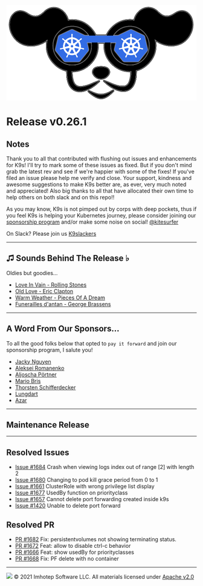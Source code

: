 <img src="https://raw.githubusercontent.com/derailed/k9s/master/assets/k9s.png" align="center" width="800" height="auto"/>

# Release v0.26.1

## Notes

Thank you to all that contributed with flushing out issues and enhancements for K9s! I'll try to mark some of these issues as fixed. But if you don't mind grab the latest rev and see if we're happier with some of the fixes! If you've filed an issue please help me verify and close. Your support, kindness and awesome suggestions to make K9s better are, as ever, very much noted and appreciated! Also big thanks to all that have allocated their own time to help others on both slack and on this repo!!

As you may know, K9s is not pimped out by corps with deep pockets, thus if you feel K9s is helping your Kubernetes journey, please consider joining our [sponsorship program](https://github.com/sponsors/derailed) and/or make some noise on social! [@kitesurfer](https://twitter.com/kitesurfer)

On Slack? Please join us [K9slackers](https://join.slack.com/t/k9sers/shared_invite/enQtOTA5MDEyNzI5MTU0LWQ1ZGI3MzliYzZhZWEyNzYxYzA3NjE0YTk1YmFmNzViZjIyNzhkZGI0MmJjYzhlNjdlMGJhYzE2ZGU1NjkyNTM)

---

## ♫ Sounds Behind The Release ♭

Oldies but goodies...

* [Love In Vain - Rolling Stones](https://www.youtube.com/watch?v=ryRDcE2sB2A)
* [Old Love - Eric Clapton](https://www.youtube.com/watch?v=qv63M6XXgGE)
* [Warm Weather - Pieces Of A Dream](https://www.youtube.com/watch?v=hYm6fR1Zjm4)
* [Funerailles d'antan - George Brassens](https://www.youtube.com/watch?v=-mOalHzOCCM)

---

## A Word From Our Sponsors...

To all the good folks below that opted to `pay it forward` and join our sponsorship program, I salute you!

* [Jacky Nguyen](https://github.com/nktpro)
* [Aleksei Romanenko](https://github.com/slimus)
* [Aljoscha Pörtner](https://github.com/AljoschaP)
* [Mario Bris](https://github.com/mariobris)
* [Thorsten Schifferdecker](https://github.com/curx)
* [Lungdart](https://github.com/lungdart)
* [Azar](https://github.com/azarudeena)

---

## Maintenance Release

---

## Resolved Issues

* [Issue #1684](https://github.com/zloom/k9s/issues/1684) Crash when viewing logs index out of range [2] with length 2
* [Issue #1680](https://github.com/zloom/k9s/issues/1680) Changing to pod kill grace period from 0 to 1
* [Issue #1661](https://github.com/zloom/k9s/issues/1661) ClusterRole with wrong privilege list display
* [Issue #1677](https://github.com/zloom/k9s/issues/1677) UsedBy function on priorityclass
* [Issue #1657](https://github.com/zloom/k9s/issues/1657) Cannot delete port forwarding created inside k9s
* [Issue #1420](https://github.com/zloom/k9s/issues/1420) Unable to delete port forward

## Resolved PR

* [PR #1682](https://github.com/zloom/k9s/pull/1682) Fix: persistentvolumes not showing terminating status.
* [PR #1672](https://github.com/zloom/k9s/pull/1672) Feat: allow to disable ctrl-c behavior
* [PR #1666](https://github.com/zloom/k9s/pull/1666) Feat: show usedBy for priorityclasses
* [PR #1668](https://github.com/zloom/k9s/pull/1668) Fix: PF delete with no container

---

<img src="https://raw.githubusercontent.com/derailed/k9s/master/assets/imhotep_logo.png" width="32" height="auto"/> © 2021 Imhotep Software LLC. All materials licensed under [Apache v2.0](http://www.apache.org/licenses/LICENSE-2.0)
